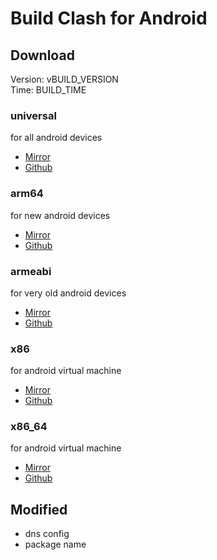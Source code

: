 # Build Clash for Android

## Download
Version: vBUILD_VERSION  
Time: BUILD_TIME  
### universal
for all android devices  
- [Mirror](https://ghproxy.com/https://github.com/kaminolee/cfa-build/raw/apks/cfa-BUILD_VERSION-kamino-universal-release.apk)  
- [Github](https://github.com/kaminolee/cfa-build/raw/apks/cfa-BUILD_VERSION-kamino-universal-release.apk)  
### arm64
for new android devices  
- [Mirror](https://ghproxy.com/https://github.com/kaminolee/cfa-build/raw/apks/cfa-BUILD_VERSION-kamino-arm64-v8a-release.apk)  
- [Github](https://github.com/kaminolee/cfa-build/raw/apks/cfa-BUILD_VERSION-kamino-arm64-v8a-release.apk)  
### armeabi
for very old android devices  
- [Mirror](https://ghproxy.com/https://github.com/kaminolee/cfa-build/raw/apks/cfa-BUILD_VERSION-kamino-armeabi-v7a-release.apk)  
- [Github](https://github.com/kaminolee/cfa-build/raw/apks/cfa-BUILD_VERSION-kamino-armeabi-v7a-release.apk)  
### x86
for android virtual machine  
- [Mirror](https://ghproxy.com/https://github.com/kaminolee/cfa-build/raw/apks/cfa-BUILD_VERSION-kamino-x86-release.apk)  
- [Github](https://github.com/kaminolee/cfa-build/raw/apks/cfa-BUILD_VERSION-kamino-x86-release.apk)  
### x86_64
for android virtual machine  
- [Mirror](https://ghproxy.com/https://github.com/kaminolee/cfa-build/raw/apks/cfa-BUILD_VERSION-kamino-x86_64-release.apk)  
- [Github](https://github.com/kaminolee/cfa-build/raw/apks/cfa-BUILD_VERSION-kamino-x86_64-release.apk)  
## Modified
- dns config
- package name
